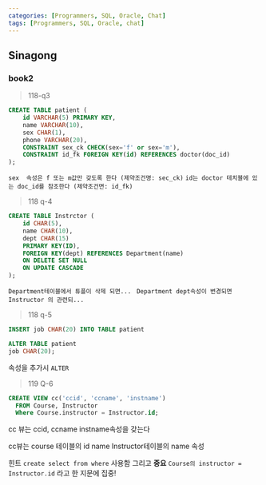 ```yaml
---
categories: [Programmers, SQL, Oracle, Chat]
tags: [Programmers, SQL, Oracle, chat] 
---
```


## Sinagong
### book2

> 118-q3

```sql
CREATE TABLE patient (
    id VARCHAR(5) PRIMARY KEY,
    name VARCHAR(10),
    sex CHAR(1),
    phone VARCHAR(20),
    CONSTRAINT sex_ck CHECK(sex='f' or sex='m'),
    CONSTRAINT id_fk FOREIGN KEY(id) REFERENCES doctor(doc_id)
);
```

`sex  속성은 f 또는 m값만 갖도록 한다 (제약조건명: sec_ck)`
`id는 doctor 테치블에 있는 doc_id를 참조한다 (제약조건면: id_fk)`

> 118 q-4

```sql
CREATE TABLE Instrctor (
    id CHAR(5),
    name CHAR(10),
    dept CHAR(15)
    PRIMARY KEY(ID),
    FOREIGN KEY(dept) REFERENCES Department(name)
    ON DELETE SET NULL
    ON UPDATE CASCADE
);
```

`Department테이블에서 튜플이 삭제 되면... `
`Department dept속성이 변경되면 Instructor 의 관련되...`

> 118 q-5

```sql
INSERT job CHAR(20) INTO TABLE patient

ALTER TABLE patient
job CHAR(20);

```
속성을 추가시 `ALTER`

> 119 Q-6

```sql
CREATE VIEW cc('ccid', 'ccname', 'instname')
  FROM Course, Instructor
  Where Course.instructor = Instructor.id;
```
cc 뷰는 ccid, ccname instname속성을 갖는다

cc뷰는 course 테이블의 id name Instructor테이블의 name 속성

힌트 `create select from where` 사용함 그리고 **중요** `Course의 instructor = Instructor.id` 라고 한 지문에 집중!

```sql

```
